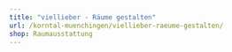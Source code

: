 ```yaml
---
title: "viellieber - Räume gestalten"
url: /korntal-muenchingen/viellieber-raeume-gestalten/
shop: Raumausstattung
---
```

